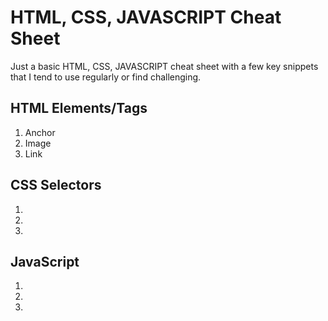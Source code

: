 # HTML, CSS, JAVASCRIPT Cheat Sheet

Just a basic HTML, CSS, JAVASCRIPT cheat sheet with a few key snippets that I tend to use regularly or find challenging.

## HTML Elements/Tags
1. Anchor
2. Image
3. Link

## CSS Selectors
1. 
2. 
3. 

## JavaScript
1. 
2. 
3. 

